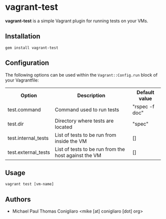# vagrant-test

**vagrant-test** is a simple Vagrant plugin for running tests on your VMs.

## Installation

    gem install vagrant-test

## Configuration

The following options can be used within the `Vagrant::Config.run` block of
your Vagrantfile:

<table>
  <tr>
    <th>Option</th>
    <th>Description</th>
    <th>Default value</th>
  </tr>
  <tr>
    <td>test.command</td>
    <td>Command used to run tests</td>
    <td>"rspec -f doc"</td>
  </tr>
  <tr>
    <td>test.dir</td>
    <td>Directory where tests are located</td>
    <td>"spec"</td>
  </tr>
  <tr>
    <td>test.internal_tests</td>
    <td>List of tests to be run from inside the VM</td>
    <td>[]</td>
  </tr>
  <tr>
    <td>test.external_tests</td>
    <td>List of tests to be run from the host against the VM</td>
    <td>[]</td>
  </tr>
</table>

## Usage

    vagrant test [vm-name]

## Authors

* Michael Paul Thomas Conigliaro <mike [at] conigliaro [dot] org>
